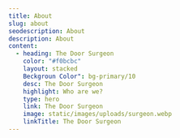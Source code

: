 ```yaml
---
title: About
slug: about
seodescription: About
description: About
content:
  - heading: The Door Surgeon
    color: "#f0bcbc"
    layout: stacked
    Beckgroun Color": bg-primary/10
    desc: The Door Surgeon
    highlight: Who are we?
    type: hero
    link: The Door Surgeon
    image: static/images/uploads/surgeon.webp
    linkTitle: The Door Surgeon
---
```

